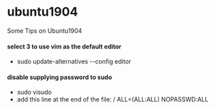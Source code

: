 # ubuntu1904
Some Tips on Ubuntu1904

#### select 3 to use vim as the default editor
* sudo update-alternatives --config editor

#### disable supplying password to sudo
* sudo visudo
* add this line at the end of the file: /<user/> ALL=(ALL:ALL) NOPASSWD:ALL
